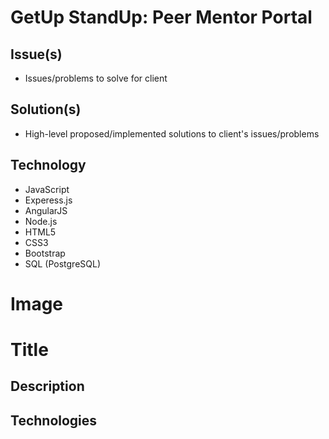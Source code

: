 # GetUp StandUp: Peer Mentor Portal

## Issue(s)
- Issues/problems to solve for client

## Solution(s)
- High-level proposed/implemented solutions to client's issues/problems

## Technology
- JavaScript
- Experess.js
- AngularJS
- Node.js
- HTML5
- CSS3
- Bootstrap
- SQL (PostgreSQL)

# Image
# Title
## Description
## Technologies

